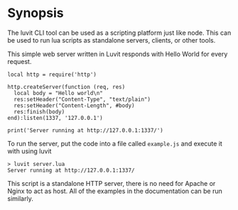 # Synopsis

<!--type=misc-->

The luvit CLI tool can be used as a scripting platform just like node. This can be used to run lua scripts as standalone servers, clients, or other tools.

This simple web server written in Luvit responds with Hello World for every request.

    local http = require('http')
    
    http.createServer(function (req, res)
      local body = "Hello world\n"
      res:setHeader("Content-Type", "text/plain")
      res:setHeader("Content-Length", #body)
      res:finish(body)
    end):listen(1337, '127.0.0.1')
    
    print('Server running at http://127.0.0.1:1337/')

To run the server, put the code into a file called `example.js` and execute
it with using luvit

    > luvit server.lua
    Server running at http://127.0.0.1:1337/

This script is a standalone HTTP server, there is no need for Apache or Nginx to act as host.
All of the examples in the documentation can be run similarly.
